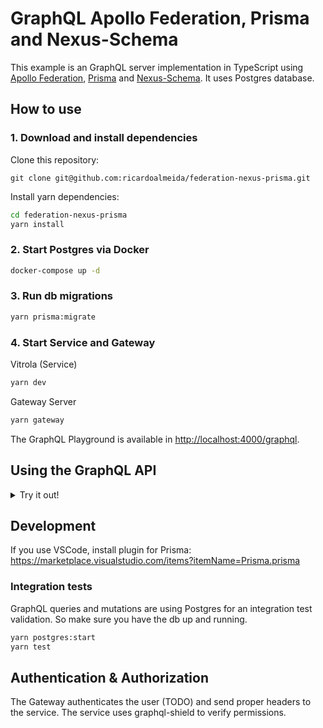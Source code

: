 # GraphQL Apollo Federation, Prisma and Nexus-Schema

This example is an GraphQL server implementation in TypeScript using [Apollo Federation](https://www.apollographql.com/docs/federation/), [Prisma](prisma.io) and [Nexus-Schema](https://nexusjs.org/). It uses Postgres database.

## How to use

### 1. Download and install dependencies

Clone this repository:

```
git clone git@github.com:ricardoalmeida/federation-nexus-prisma.git
```

Install yarn dependencies:

```bash
cd federation-nexus-prisma
yarn install
```

### 2. Start Postgres via Docker

```bash
docker-compose up -d
```

### 3. Run db migrations

```bash
yarn prisma:migrate
```

### 4. Start Service and Gateway

Vitrola (Service)

```bash
yarn dev
```

Gateway Server

```bash
yarn gateway
```

The GraphQL Playground is available in <http://localhost:4000/graphql>.

## Using the GraphQL API

<details>
  <summary>Try it out!</summary>
  <p>

```graphql
mutation createTrack {
  createOneTrack(data: { name: "Favorite Track" }) {
    id
    name
  }
}

mutation createPlaylist {
  createOnePlaylist(data: { description: "My playlist" }) {
    id
  }
}

query playlists {
  playlists {
    id
    description
    tracks {
      id
    }
  }
}

query playlist {
  playlist(where: { id: 1 }) {
    id
    tracks {
      id
    }
  }
}
```

  </p>
</details>

## Development

If you use VSCode, install plugin for Prisma: <https://marketplace.visualstudio.com/items?itemName=Prisma.prisma>

### Integration tests

GraphQL queries and mutations are using Postgres for an integration test validation. So make sure you have the db up and running.

```bash
yarn postgres:start
yarn test
```

## Authentication & Authorization

The Gateway authenticates the user (TODO) and send proper headers to the service. The service uses graphql-shield to verify permissions.

